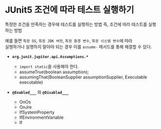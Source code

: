 # JUnit5 조건에 따라 테스트 실행하기    

특정한 조건을 만족하는 경우에 테스트를 실행하는 방법 
즉, 조건에 따라 테스트를 실행하는 방법      

예를 들면 `특정 OS`, `특정 JDK 버전`, `특정 환경 변수`, `특정 시스템 변수`에 따라    
실행하거나 실행하지 말아야 되는 경우 이를 `assume-` 메서드를 통해 해결할 수 있다.      

* **`org.junit.jupiter.api.Assumptions.*`**
    * `import static`을 사용해야 한다.  
    * assumeTrue(boolean assumption);    
    * assumingThat(BooleanSupplier assumptionSupplier, Executable executable)      
       

* **`@Enabled___`** 와 **`@Disabled___`**    
    * OnOs
    * OnJre
    * IfSystemProperty
    * IfEnvironmentVariable
    * If  
    

